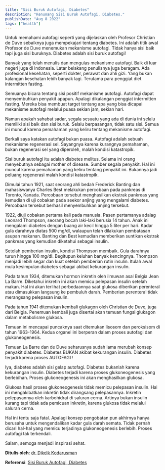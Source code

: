 ```yaml
---
title: "Sisi Buruk Autofagi, Diabetes"
description: "Renunang Sisi Buruk Autofagi, Diabetes."
publishDate: "Aug 8 2022"
tags: ["health"]
---
```


Untuk memahami autofagi seperti yang dijelaskan oleh Profesor Christian de Duve sebaiknya juga mempekajari tentang diabetes. Ini adalah titik awal Profesor de Duve menemukan mekanisme autofagi. Tidak hanya sisi baik tapi juga sisi buruknya. Diabetes adalah sisi buruk autofagi!

Banyak yang telah menulis dan mengulas mekanisme autofagi. Baik di luar negeri juga di Indonesia. Latar belakang penulisnya juga beragam. Ada profesional kesehatan, seperti dokter, perawat dan ahli gizi. Yang bukan kalangan kesehatan lebih banyak lagi. Terutama para penggiat diet intermitten fasting.

Semuanya bicara tentang sisi positif mekanisme autofagi. Autofagi dapat menyembuhkan penyakit apapun. Apalagi dikalangan penggiat intermitten fasting. Mereka bisa membuat target tentang apa yang bisa dicapai mekanisme autofagi melalui puasa sekian jam, sekian hari.

Namun apakah sahabat sadar, segala sesuatu yang ada di dunia ini selalu memiliki sisi baik dan sisi buruk. Selalu berpasangan, tidak satu sisi. Semua ini muncul karena pemahaman yang keliru tentang mekanisme autofagi.

Berkali saya katakan autofagi bukan puasa. Autofagi adalah sebuah mekanisme regenerasi sel. Sayangnya karena kurangnya pemahaman, bukan regenerasi sel yang diperoleh, malah kondisi katastropik.

Sisi buruk autofagi itu adalah diabetes melitus. Selama ini orang menyebutnya sebagai mother of disease. Sumber segala penyakit. Hal ini muncul karena pemahaman yang keliru tentang penyakit ini. Bukannya jadi peluang regenerasi malah kondisi katastropik.

Dimulai tahun 1921, saat seorang ahli bedah Frederick Banting dan mahasiswanya Charles Best melakukan percobaan pada pankreas di Toronto, Kanada. Percobaan tersebut menghasilkan ekstrak pankreas yang kemudian di uji cobakan pada seekor anjing yang mengalami diabetes. Percobaan tersebut berhasil menyembuhkan anjing tersebut.

1922, diuji cobakan pertama kali pada manusia. Pasen pertamanya adalag Leonard Thompson, seorang bocah laki-laki berusia 14 tahun. Anak ini mengalami diabetes dengan buang air kecil hingga 5 liter per hari. Kadar gula darahnya diatas 500 mg/dl, walaupun telah dilakukan pembatasan asupan makanan. Banting dan Best kemudian memberikan suntikan ekstrak pankreas yang kemudian diketahui sebagai insulin.

Setelah pemberian insulin, kondisi Thompson membaik. Gula darahnya turun hingga 100 mg/dl. Begitupun keluhan banyak kencingnya. Thompson menjadi lebih segar dan kuat setelah pemberian rutin insulin. Itulah awal mula kesimpulan diabetes sebagai akibat kekurangan insulin.

Pada tahun 1934, ditemukan hormon inkretin oleh ilmuwan asal Belgia Jean La Barre. Diketahui inkretin ini akan memicu pelepasan insulin setelah makan. Hal ini akan terlihat perbedaannya saat glukosa diberikan perenteral atau dimasukkan langsung ke pembuluh darah. Pemberian perenteral tidak merangsang pelepasan insulin.

Pada tahun 1941 ditemukan kembali glukagon oleh Christian de Duve, juga dari Belgia. Penemuan kembali juga disertai akan temuan fungsi glukagon dalam metabolisme glukosa.

Temuan ini mencapai puncaknya saat ditemukan lisosom dan peroksisom di tahun 1963-1964. Kedua organel ini berperan dalam proses autofagi dan glukoneogenesis.

Temuan La Barre dan de Duve seharusnya sudah lama merubah konsep penyakit diabetes. Diabetes BUKAN akibat kekurangan insulin. Diabetes terjadi karena proses AUTOFAGI !

Iya, diabetes adalah sisi gelap autofagi. Diabetes bukanlah karena kekurangan insulin. Diabetes terjadi karena proses glukoneogenesis yang berlebihan. Proses glukoneogenesis ini akan menghasilkan glukosa.

Glukosa hasil proses glukoneogenesis tidak memicu pelepasan insulin. Hal ini mengakibatkan inkretin tidak dirangsang pelepasannya. Inkretin pelepasannya oleh karbohidrat di saluran cerna. Artinya bukan insulin kurang tapi tidak ada pemicuan inkretin, karena glukosa tidak melalui saluran cerna.

Hal ini tentu saja fatal. Apalagi konsep pengobatan pun akhirnya hanya berusaha untuk mengendalikan kadar gula darah semata. Tidak pernah dicari hal-hal yang memicu terjadinya glukoneogenesis berlebih. Proses autofagi tak terkendali.

Salam, semoga menjadi inspirasi sehat.

**Ditulis oleh**: [dr. Dikdik Kodarusman](https://web.facebook.com/dikdik.kodarusman/)

**Referensi**: [Sisi Buruk Autofagi, Diabetes](https://web.facebook.com/dikdik.kodarusman/posts/pfbid02cHhne4CJvaP7b1iKrXcqK3pMNfoHPhV2D2WsNxummjGYXhiPCSH7Na7WVnxBFZdfl?__cft__[0]=AZWiG1kSxAy-WkavfDz5aSXhA2TZTdLxfQm42MzapXCC0nFbTQTsoRzjWHGewt37YSzz__wHGUR_bCOkypcjAC_67SSYYs18Tt5sAW9AJYpdX_MUtNI_QmsEQlrIJ1OMCgdSTpZ0CN1Sw_gno7vN_-ROFvb5lK6qyHQ-vSNiVxCiDrPzxNv2lzr8ZsmudZ0Ufnw&__tn__=%2CO%2CP-R)
